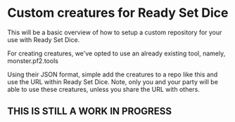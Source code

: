 # Custom creatures for Ready Set Dice

This will be a basic overview of how to setup a custom repository for your use with Ready Set Dice.

For creating creatures, we've opted to use an already existing tool, namely, monster.pf2.tools

Using their JSON format, simple add the creatures to a repo like this and use the URL within Ready Set Dice.
Note, only you and your party will be able to use these creatures, unless you share the URL with others.

## THIS IS STILL A WORK IN PROGRESS